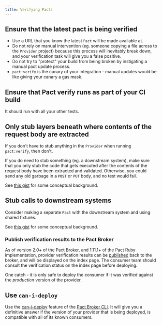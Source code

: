 ```yaml
---
title: Verifying Pacts
---
```


## Ensure that the latest pact is being verified

* Use a URL that you know the latest `Pact` will be made available at.
* Do not rely on manual intervention \(eg. someone copying a file across to the `Provider` project\) because this process will inevitably break down, and your verification task will give you a false positive.
* Do not try to "protect" your build from being broken by instigating a manual pact update process.
* `pact:verify` is the canary of your integration - manual updates would be like giving your canary a gas mask.

## Ensure that Pact verify runs as part of your CI build

It should run with all your other tests.

## Only stub layers beneath where contents of the request body are extracted

If you don't have to stub anything in the `Provider` when running `pact:verify`, then don't.

If you do need to stub something \(eg. a downstream system\), make sure that you only stub the code that gets executed after the contents of the request body have been extracted and validated. Otherwise, you could send any old garbage in a `POST` or `PUT` body, and no test would fail.

See [this gist](https://gist.github.com/bethesque/43eef1bf47afea4445c8b8bdebf28df0) for some conceptual background.

## Stub calls to downstream systems

Consider making a separate `Pact` with the downstream system and using shared fixtures.

See [this gist](https://gist.github.com/bethesque/43eef1bf47afea4445c8b8bdebf28df0) for some conceptual background.

### Publish verification results to the Pact Broker

As of version 2.0+ of the Pact Broker, and 1.11.1+ of the Pact Ruby implementation, provider verification results can be [published](https://github.com/pact-foundation/pact_broker/wiki/Provider-verification-results) back to the broker, and will be displayed on the index page. The consumer team should consult the verification status on the index page before deploying.

One catch - it is only safe to deploy the consumer if it was verified against the _production_ version of the provider.

## Use `can-i-deploy`

Use the [can-i-deploy](https://github.com/pact-foundation/pact_broker/wiki/Provider-verification-results) feature of the [Pact Broker CLI](https://github.com/pact-foundation/pact_broker-client#can-i-deploy). It will give you a definitive answer if the version of your provider that is being deployed, is compatible with all of its known consumers.

